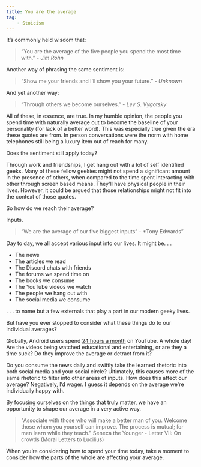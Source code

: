 ```yaml
---
title: You are the average
tag:
    - Stoicism
---
```


It’s commonly held wisdom that:

> “You are the average of the five people you spend the most time with.” - *Jim Rohn*

Another way of phrasing the same sentiment is:

> “Show me your friends and I’ll show you your future.” - *Unknown*

And yet another way:

> “Through others we become ourselves.” - *Lev S. Vygotsky*

All of these, in essence, are true. In my humble opinion, the people you spend time with naturally average out to become the baseline of your personality (for lack of a better word). This was especially true given the era these quotes are from. In person conversations were the norm with home telephones still being a luxury item out of reach for many.

Does the sentiment still apply today?

Through work and friendships, I get hang out with a lot of self identified geeks. Many of these fellow geekies might not spend a significant amount in the presence of others, when compared to the time spent interacting with other through screen based means. They'll have physical people in their lives. However, it could be argued that those relationships might not fit into the context of those quotes.

So how do we reach their average?

Inputs.

> “We are the average of our five biggest inputs” - *Tony Edwards”

Day to day, we all accept various input into our lives. It might be. . .

- The news
- The articles we read
- The Discord chats with friends
- The forums we spend time on
- The books we consume
- The YouTube videos we watch
- The people we hang out with
- The social media we consume

. . . to name but a few externals that play a part in our modern geeky lives.

But have you ever stopped to consider what these things do to our individual averages?

Globally, Android users spend [24 hours a month](https://blog.hootsuite.com/youtube-stats-marketers/#:~:text=11.%20Users%20spend%20almost%2024%20hours%20each%20month%20on%20the%20YouTube%20mobile%20app) on YouTube. A whole day! Are the videos being watched educational and entertaining, or are they a time suck? Do they improve the average or detract from it?

Do you consume the news daily and swiftly take the learned rhetoric into both social media and your social circle? Ultimately, this causes more of the same rhetoric to filter into other areas of inputs. How does this affect our average? Negatively, I’d wager. I guess it depends on the average we're individually happy with.

By focusing ourselves on the things that truly matter, we have an opportunity to shape our average in a very active way.

>"Associate with those who will make a better man of you. Welcome those whom you yourself can improve. The process is mutual; for men learn while they teach." 
>Seneca the Younger - Letter VII: On crowds (Moral Letters to Lucilius)

When you’re considering how to spend your time today, take a moment to consider how the parts of the whole are affecting your average.
